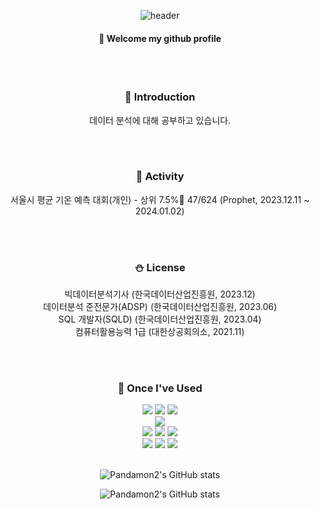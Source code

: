 <div align="center"> 

![header](https://capsule-render.vercel.app/api?type=waving&color=3ea055&height=200&section=header&text=안넝하세옹&fontColor=fffdf3&fontSize=50&animation=fadeIn&fontAlignY=55&desc=%20&descAlignY=62&descAlign=62)
  
####  :wave: Welcome my github profile
<br/>
<br/>

### :panda_face: Introduction
데이터 분석에 대해 공부하고 있습니다.

<br/>
<br/>

### :movie_camera: Activity
서울시 평균 기온 예측 대회(개인) - 상위 7.5%🥉 47/624 (Prophet, 2023.12.11 ~ 2024.01.02)

<br/>
<br/>

### :snowman: License
빅데이터분석기사 (한국데이터산업진흥원, 2023.12)
 <br/>
데이터분석 준전문가(ADSP) (한국데이터산업진흥원, 2023.06)
 <br/>
SQL 개발자(SQLD) (한국데이터산업진흥원, 2023.04)
 <br/>
컴퓨터활용능력 1급 (대한상공회의소, 2021.11)

 <br/>
 <br/>

### :train: Once I've Used
<img src="https://img.shields.io/badge/Python-3776AB?style=for-the-badge&logo=Python&logoColor=white">
<img src="https://img.shields.io/badge/pandas-150458?style=for-the-badge&logo=pandas&logoColor=white">
<img src="https://img.shields.io/badge/R-150458?style=for-the-badge&logo=R&logoColor=white">
<br/>
<img src="https://img.shields.io/badge/DBeaver-382923?style=for-the-badge&logo=DBeaver&logoColor=white">
<br/>
<img src="https://img.shields.io/badge/Git-F05032?style=for-the-badge&logo=Git&logoColor=white">
<img src="https://img.shields.io/badge/github-181717?style=for-the-badge&logo=github&logoColor=white">
<img src="https://img.shields.io/badge/PyCharm-000000?style=for-the-badge&logo=PyCharm&logoColor=white">
<br/>
<img src="https://img.shields.io/badge/Slack-4A154B?style=for-the-badge&logo=Slack&logoColor=white">
<img src="https://img.shields.io/badge/VirtualBox-183A61?style=for-the-badge&logo=VirtualBox&logoColor=white">
<img src="https://img.shields.io/badge/Ubuntu-E95420?style=for-the-badge&logo=Ubuntu&logoColor=white">

<br/>
<br/>
 
![Pandamon2's GitHub stats]((https://github-readme-stats.vercel.app/api?username=Pandamon2&show=reviews))

![Pandamon2's GitHub stats](https://github-readme-stats.vercel.app/api?username=Pandamon2&show_icons=true&theme=tokyonight)
